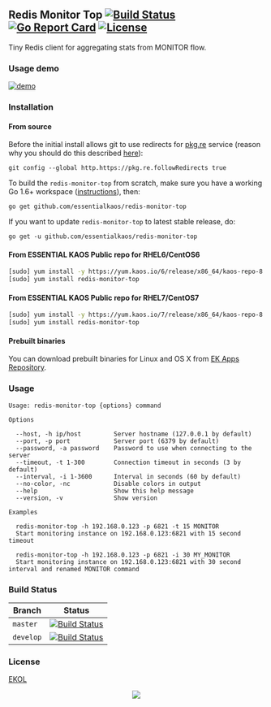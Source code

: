 ## Redis Monitor Top [![Build Status](https://travis-ci.org/essentialkaos/redis-monitor-top.svg?branch=master)](https://travis-ci.org/essentialkaos/redis-monitor-top) [![Go Report Card](https://goreportcard.com/badge/github.com/essentialkaos/redis-monitor-top)](https://goreportcard.com/report/github.com/essentialkaos/redis-monitor-top) [![License](https://gh.kaos.io/ekol.svg)](https://essentialkaos.com/ekol)

Tiny Redis client for aggregating stats from MONITOR flow.

### Usage demo

[![demo](https://gh.kaos.io/redis-monitor-top-100.gif)](#usage-demo)

### Installation

#### From source

Before the initial install allows git to use redirects for [pkg.re](https://github.com/essentialkaos/pkgre) service (reason why you should do this described [here](https://github.com/essentialkaos/pkgre#git-support)):

```
git config --global http.https://pkg.re.followRedirects true
```

To build the `redis-monitor-top` from scratch, make sure you have a working Go 1.6+ workspace ([instructions](https://golang.org/doc/install)), then:

```
go get github.com/essentialkaos/redis-monitor-top
```

If you want to update `redis-monitor-top` to latest stable release, do:

```
go get -u github.com/essentialkaos/redis-monitor-top
```

#### From ESSENTIAL KAOS Public repo for RHEL6/CentOS6

```bash
[sudo] yum install -y https://yum.kaos.io/6/release/x86_64/kaos-repo-8.0-0.el6.noarch.rpm
[sudo] yum install redis-monitor-top
```

#### From ESSENTIAL KAOS Public repo for RHEL7/CentOS7

```bash
[sudo] yum install -y https://yum.kaos.io/7/release/x86_64/kaos-repo-8.0-0.el7.noarch.rpm
[sudo] yum install redis-monitor-top
```

#### Prebuilt binaries

You can download prebuilt binaries for Linux and OS X from [EK Apps Repository](https://apps.kaos.io/redis-monitor-top/latest).

### Usage

```
Usage: redis-monitor-top {options} command

Options

  --host, -h ip/host         Server hostname (127.0.0.1 by default)
  --port, -p port            Server port (6379 by default)
  --password, -a password    Password to use when connecting to the server
  --timeout, -t 1-300        Connection timeout in seconds (3 by default)
  --interval, -i 1-3600      Interval in seconds (60 by default)
  --no-color, -nc            Disable colors in output
  --help                     Show this help message
  --version, -v              Show version

Examples

  redis-monitor-top -h 192.168.0.123 -p 6821 -t 15 MONITOR
  Start monitoring instance on 192.168.0.123:6821 with 15 second timeout

  redis-monitor-top -h 192.168.0.123 -p 6821 -i 30 MY_MONITOR
  Start monitoring instance on 192.168.0.123:6821 with 30 second interval and renamed MONITOR command

```

### Build Status

| Branch | Status |
|--------|--------|
| `master` | [![Build Status](https://travis-ci.org/essentialkaos/redis-monitor-top.svg?branch=master)](https://travis-ci.org/essentialkaos/redis-monitor-top) |
| `develop` | [![Build Status](https://travis-ci.org/essentialkaos/redis-monitor-top.svg?branch=develop)](https://travis-ci.org/essentialkaos/redis-monitor-top) |

### License

[EKOL](https://essentialkaos.com/ekol)

<p align="center"><a href="https://essentialkaos.com"><img src="https://gh.kaos.io/ekgh.svg"/></a></p>
